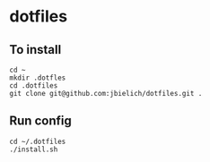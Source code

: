 # dotfiles

## To install

	cd ~
	mkdir .dotfles
	cd .dotfiles
	git clone git@github.com:jbielich/dotfiles.git .

## Run config

	cd ~/.dotfiles
	./install.sh
